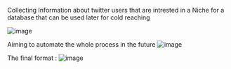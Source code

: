 Collecting Information about twitter users that are intrested in a Niche 
for a database that can be used later for cold reaching 

![image](https://github.com/user-attachments/assets/9c1c457c-50ac-4710-8d59-db0aae4ab0c9)



Aiming to automate the whole process in the future 
![image](https://github.com/user-attachments/assets/189fa047-cc8a-4706-a0e0-6781ba6c14bc)


The final format :
![image](https://github.com/user-attachments/assets/500b412d-2410-4d96-ba20-ac557d09449d)


